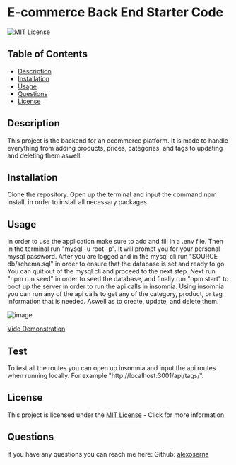   # E-commerce Back End Starter Code
  ![MIT License](https://img.shields.io/badge/license-MIT-brightgreen "MIT License")

  ## Table of Contents

  - [Description](#description)
  - [Installation](#installation)
  - [Usage](#usage)
  - [Questions](#questions)
  - [License](#license)

  ## Description
  This project is the backend for an ecommerce platform. It is made to handle everything from adding products, prices, categories, and tags to updating and deleting them aswell.

  ## Installation
  Clone the repository. Open up the terminal and input the command npm install, in order to install all necessary packages.

  ## Usage
  In order to use the application make sure to add and fill in a .env file. Then in the terminal run "mysql -u root -p". It will prompt you for your personal mysql password. After you are
  logged and in the mysql cli run "SOURCE db/schema.sql" in order to ensure that the database is set and ready to go. You can quit out of the mysql cli and proceed to the next step.
  Next run "npm run seed" in order to seed the database, and finally run "npm start" to boot up the server in order to run the api calls in insomnia. Using insomnia you can run any of the api
  calls to get any of the category, product, or tag information that is needed. Aswell as to create, update, and delete them. 
  
  ![image](https://github.com/alexoserna/ecommerce-backend/assets/118146045/0574eb44-462a-4e48-a3bf-727c6b035c8e)

  [Vide Demonstration](https://drive.google.com/file/d/1cpPno4T89sz15jGZowGMoRMIw0Pzot0_/view)
  
  ## Test
  To test all the routes you can open up insomnia and input the api routes when running locally. For example "http://localhost:3001/api/tags/".

   ## License
  This project is licensed under the [MIT License](https://opensource.org/license/mit/) - Click for more information

  ## Questions
  If you have any questions you can reach me here:
  Github: [alexoserna](https://github.com/alexoserna)

